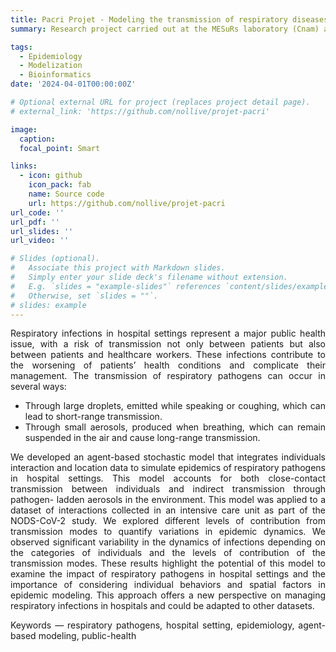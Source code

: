 ```yaml
---
title: Pacri Projet - Modeling the transmission of respiratory diseases in hospitals - coupling contact and environmental transmission
summary: Research project carried out at the MESuRs laboratory (Cnam) and the EMEA unit (Institut Pasteur) in Paris to develop a mathematical model of respiratory pathogen transmission in a hospital setting, combining inter-individual transmission and airborne indirect transmission.

tags:
  - Epidemiology
  - Modelization
  - Bioinformatics
date: '2024-04-01T00:00:00Z'

# Optional external URL for project (replaces project detail page).
# external_link: 'https://github.com/nollive/projet-pacri'

image:
  caption: 
  focal_point: Smart

links:
  - icon: github
    icon_pack: fab
    name: Source code
    url: https://github.com/nollive/projet-pacri
url_code: ''
url_pdf: ''
url_slides: ''
url_video: ''

# Slides (optional).
#   Associate this project with Markdown slides.
#   Simply enter your slide deck's filename without extension.
#   E.g. `slides = "example-slides"` references `content/slides/example-slides.md`.
#   Otherwise, set `slides = ""`.
# slides: example
---
```


<div style="text-align: justify"> Respiratory infections in hospital settings represent a major public health issue, with a risk of transmission not only between patients but also between patients and healthcare workers. These infections contribute to the worsening of patients’ health conditions and complicate their management.
The transmission of respiratory pathogens can occur in several ways:

- Through large droplets, emitted while speaking or coughing, which can lead to short-range transmission.
- Through small aerosols, produced when breathing, which can remain suspended in the air and cause long-range transmission.

We developed an agent-based stochastic model that integrates individuals interaction and location data to simulate epidemics of respiratory pathogens in hospital settings. This model accounts for both close-contact transmission between individuals and indirect transmission through pathogen- ladden aerosols in the environment.
This model was applied to a dataset of interactions collected in an intensive care unit as part of the NODS-CoV-2 study. We explored different levels of contribution from transmission modes to quantify variations in epidemic dynamics. 
We observed significant variability in the dynamics of infections depending on the categories of individuals and the levels of contribution of the transmission modes. These results highlight the potential of this model to examine the impact of respiratory pathogens in hospital settings and the importance of considering individual behaviors and spatial factors in epidemic modeling. This approach offers a new perspective on managing respiratory infections in hospitals and could be adapted to other datasets.

Keywords — respiratory pathogens, hospital setting, epidemiology, agent-based modeling, public-health
 </div>
